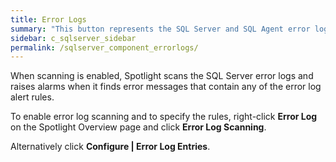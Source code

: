 ```yaml
---
title: ﻿Error Logs
summary: "This button represents the SQL Server and SQL Agent error logs."
sidebar: c_sqlserver_sidebar
permalink: /sqlserver_component_errorlogs/
---
```



﻿When scanning is enabled, Spotlight scans the SQL Server error logs and raises alarms when it finds error messages that contain any of the error log alert rules.

To enable error log scanning and to specify the rules, right-click **Error Log** on the Spotlight Overview page and click **Error Log Scanning**.

Alternatively click **Configure \| Error Log Entries**.
